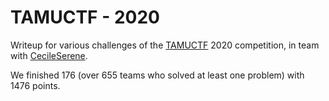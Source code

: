 # TAMUCTF - 2020

Writeup for various challenges of the [TAMUCTF](https://ctftime.org/ctf/198) 2020 competition, in team with [CecileSerene](https://github.com/CecileSerene). 

We finished 176 (over 655 teams who solved at least one problem) with 1476 points.